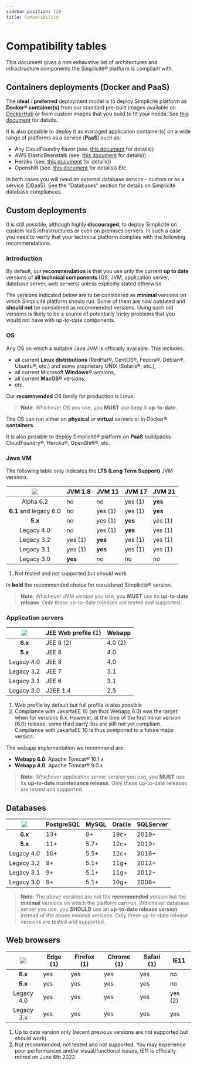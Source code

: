 ```yaml
---
sidebar_position: 120
title: Compatibility
---
```


Compatibility tables
=================

This document gives a non exhaustive list of architectures and infrastructure components the Simplicit&eacute;&reg; platform is compliant with.

Containers deployments (Docker and PaaS)
----------------------------------------

The **ideal** / **preferred** deployment model is to deploy Simplicit&eacute; platform as **Docker&reg; container(s)**
from our standard pre-built images available on [DockerHub](https://hub.docker.com/r/simplicite/) or from custom images that you build to fit your needs.
See [this document](/lesson/docs/operation/docker) for details.

It is also possible to deploy it as managed application container(s) on a wide range of platforms as a service (**PaaS**) such as:

- Any CloudFoundry flavor (see. [this document](/lesson/docs/operation/cloudfoundry) for details))
- AWS ElasticBeanstalk (see. [this document](/lesson/docs/operation/aws-elasticbeanstalk) for details))
- Heroku (see. [this document](/lesson/docs/operation/heroku) for details))
- Openshift (see. [this document](/lesson/docs/operation/openshift) for details))
Etc.

In both cases you will need an external database service - custom or as a service (DBaaS).
See the "Databases" section for details on Simplicit&eacute; database compliances.

Custom deployments
------------------

It is still possible, although highly **discouraged**, to deploy Simplicit&eacute; on custom IaaS infrastructures or even on premises servers.
In such a case you need to verify that your technical platform complies with the following recommendations.

### Introduction

By default, our **recommendation** is that you use only the current **up to date** versions of **all technical components**
(OS, JVM, application server, database server, web servers) unless explicitly stated otherwise.

The versions indicated below are to be considered as **minimal** versions on which Simplicit&eacute; platform should run.
Some of them are now outdated and **should not** be considered as recommended versions.
Using such old versions is likely to be a source of potentially tricky problems that you would not have with up-to-date components.

<h3 id="os">OS</h3>

Any OS on which a suitable Java JVM is officially available. This includes:

- all current **Linux distributions** (RedHat&reg;, CentOS&reg;, Fedora&reg;, Debian&reg;, Ubuntu&reg;, etc.) and some proprietary UNIX (Solaris&reg;, etc.),
- all current Microsoft **Windows&reg;** versions,
- all current **MacOS&reg;** versions,
- etc.

Our **recommended** OS family for production is Linux.

> **Note**: Whichever OS you use, you **MUST** use keep it **up-to-date**.

The OS can run either on **physical** or **virtual** servers or in Docker&reg; **containers**.

It is also possible to deploy Simplicit&eacute;&reg; platform on **PaaS** buildpacks CloudFoundry&reg;, Heroku&reg;, OpenShift&reg;, etc.

<h3 id="jvm">Java VM</h3>

The following table only indicates the **LTS (Long Term Support)** JVM versions.

| ![](https://platform.simplicite.io/logos/logo125.png) | JVM 1.8 | JVM 11  | JVM 17  | JVM 21  |
|:-----------------------------------------------------:|---------|---------|---------|---------|
| Alpha 6.2                                             | no      | no      | yes (1) | **yes** |
| **6.1** and legacy 6.0                                | no      | yes (1) | yes (1) | **yes** |
| **5.x**                                               | no      | yes (1) | **yes** | yes (1) |
| Legacy 4.0                                            | no      | yes (1) | **yes** | yes (1) |
| Legacy 3.2                                            | yes (1) | **yes** | yes (1) | yes (1) |
| Legacy 3.1                                            | yes (1) | **yes** | yes (1) | yes (1) |
| Legacy 3.0                                            | **yes** | no      | no      | no      |

1. Not tested and not supported but should work.

In **bold** the recommended choice for considered Simplicit&eacute;&reg; version.

> **Note**: Whichever JVM version you use, you **MUST** use its **up-to-date release**.
> Only these up-to-date releases are tested and supported.

<h3 id="appservers">Application servers</h3>

| ![](https://platform.simplicite.io/logos/logo125.png) | JEE Web profile (1) | Webapp  |
|:-----------------------------------------------------:|---------------------|---------|
| **6.x**                                               | JEE 8 (2)           | 4.0 (2) |
| **5.x**                                               | JEE 8               | 4.0     |
| Legacy 4.0                                            | JEE 8               | 4.0     |
| Legacy 3.2                                            | JEE 7               | 3.1     |
| Legacy 3.1                                            | JEE 6               | 3.1     |
| Legacy 3.0                                            | J2EE 1.4            | 2.5     |

1. Web profile by default but full profile is also possible
2. Compliance with JakartaEE 10 (an thus Webapp 6.0) was the target when for versions 6.x.
However, at the time of the first minor version (6.0) release, some third party libs are still not yet compliant.
Compliance with JakartaEE 10 is thus postponed to a future major version.

The webapp implementation we recommend are:

* **Webapp 6.0**: Apache Tomcat&reg; 10.1.x
* **Webapp 4.0**: Apache Tomcat&reg; 9.0.x

> **Note**: Whichever application server version you use, you **MUST** use its  **up-to-date maintenance release**. 
> Only these up-to-date releases are tested and supported.

<h2 id="databases">Databases</h2>

| ![](https://platform.simplicite.io/logos/logo125.png) | PostgreSQL | MySQL | Oracle   | SQLServer |
|:-----------------------------------------------------:|------------|-------|----------|-----------|
| **6.x**                                               | 13+        | 8+    | 19c+     | 2019+     |
| **5.x**                                               | 11+        | 5.7+  | 12c+     | 2019+     |
| Legacy 4.0                                            | 10+        | 5.5+  | 12c+     | 2016+     |
| Legacy 3.2                                            | 9+         | 5.1+  | 11g+     | 2012+     |
| Legacy 3.1                                            | 9+         | 5.1+  | 11g+     | 2012+     |
| Legacy 3.0                                            | 9+         | 5.1+  | 10g+     | 2008+     |

> **Note**: The above versions are not the **recommended** version but the **minimal** versions on which the platform can run.
> Whichever database server you use, you **SHOULD** use an **up-to-date release version** instead of the above minimal versions.
> Only these up-to-date release versions are tested and supported.

<h2 id="browsers">Web browsers</h2>

| ![](https://platform.simplicite.io/logos/logo125.png) | Edge (1) |Firefox (1) | Chrome (1) | Safari (1) | IE11    |
|:-----------------------------------------------------:|----------|------------|------------|------------|---------|
| **6.x**                                               | yes      | yes        | yes        | yes        | no      |
| **5.x**                                               | yes      | yes        | yes        | yes        | no      |
| Legacy 4.0                                            | yes      | yes        | yes        | yes        | yes (2) |
| Legacy 3.x                                            | yes      | yes        | yes        | yes        | yes     |

1. Up to date version only (recent previous versions are not supported but should work)
2. Not recommended, not tested and not supported. You may experience poor performances and/or visual/functional issues, IE11 is officially retired on June 6th 2022.
